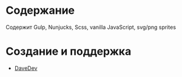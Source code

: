 # Содержание

Содержит Gulp, Nunjucks, Scss, vanilla JavaScript, svg/png sprites

# Создание и поддержка

* [DaveDev](https://github.com/DaveDev13)
